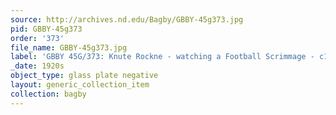 ```yaml
---
source: http://archives.nd.edu/Bagby/GBBY-45g373.jpg
pid: GBBY-45g373
order: '373'
file_name: GBBY-45g373.jpg
label: 'GBBY 45G/373: Knute Rockne - watching a Football Scrimmage - c1920s'
_date: 1920s
object_type: glass plate negative
layout: generic_collection_item
collection: bagby
---
```

